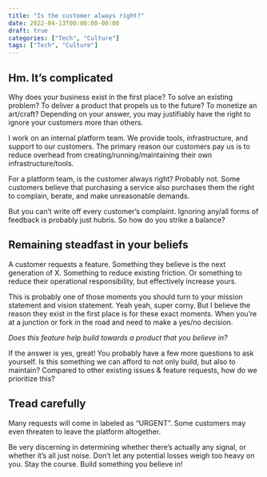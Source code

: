 ```yaml
---
title: "Is the customer always right?"
date: 2022-04-13T00:00:00-00:00
draft: true
categories: ["Tech", "Culture"]
tags: ["Tech", "Culture"]
---
```


## Hm. It’s complicated

Why does your business exist in the first place? To solve an existing problem? To deliver a product that propels us to the future? To monetize an art/craft? Depending on your answer, you may justifiably have the right to ignore your customers more than others.

I work on an internal platform team. We provide tools, infrastructure, and support to our customers. The primary reason our customers pay us is to reduce overhead from creating/running/maintaining their own infrastructure/tools.

For a platform team, is the customer always right? Probably not. Some customers believe that purchasing a service also purchases them the right to complain, berate, and make unreasonable demands.

But you can’t write off every customer’s complaint. Ignoring any/all forms of feedback is probably just hubris. So how do you strike a balance?

## Remaining steadfast in your beliefs

A customer requests a feature. Something they believe is the next generation of X. Something to reduce existing friction. Or something to reduce their operational responsibility, but effectively increase yours.

This is probably one of those moments you should turn to your mission statement and vision statement. Yeah yeah, super corny. But I believe the reason they exist in the first place is for these exact moments. When you’re at a junction or fork in the road and need to make a yes/no decision.

*Does this feature help build towards a product that you believe in?*

If the answer is yes, great! You probably have a few more questions to ask yourself. Is this something we can afford to not only build, but also to maintain? Compared to other existing issues & feature requests, how do we prioritize this?

## Tread carefully

Many requests will come in labeled as “URGENT”. Some customers may even threaten to leave the platform altogether.

Be very discerning in determining whether there’s actually any signal, or whether it’s all just noise. Don’t let any potential losses weigh too heavy on you. Stay the course. Build something you believe in!

